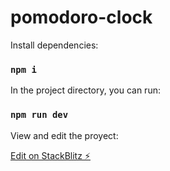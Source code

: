# pomodoro-clock

Install dependencies:

### `npm i`

In the project directory, you can run:

### `npm run dev`

View and edit the proyect:

[Edit on StackBlitz ⚡️](https://stackblitz.com/edit/vitejs-vite-qve5en)
